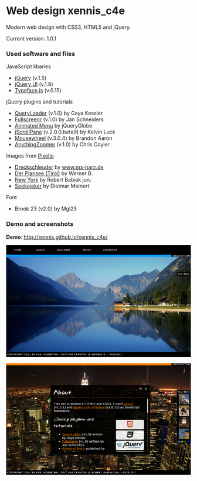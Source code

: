 # Web design xennis_c4e

Modern web design with CSS3, HTML5 and jQuery.

Current version: 1.0.1

### Used software and files

JavaScript libaries

* [jQuery](http://jquery.com) (v.1.5)
* [jQuery UI](http://jqueryui.com) (v.1.8)
* [Typeface.js](http://typeface.neocracy.org) (v.0.15)

jQuery plugins and tutorials

* [QueryLoader](http://www.gayadesign.com/diy/queryloader-preload-your-website-in-style/) (v.1.0) by Gaya Kessler
* [Fullscreenr](http://nanotux.com/blog/fullscreen/) (v.1.0) by Jan Schneiders
* [Animated Menu](http://jqueryglobe.com/article/animated-menu) by jQueryGlobe
* [jScrollPane](http://jscrollpane.kelvinluck.com) (v.2.0.0.beta9) by Kelvin Luck
* [Mousewheel](http://brandonaaron.net/code/mousewheel/docs) (v.3.0.4) by Brandon Aaron
* [AnythingZoomer](http://css-tricks.com/anythingzoomer-jquery-plugin/) (v.1.0) by Chris Coyier

Images from [Pixelio](http://www.pixelio.de)

* [Dreckschleuder](http://www.pixelio.de/details.php?image_id=291716) by www.mx-harz.de
* [Der Plansee (Tirol)](http://www.pixelio.de/details.php?image_id=302266) by Werner B.
* [New York](http://www.pixelio.de/details.php?image_id=318894) by Robert Babiak jun.
* [Seekajaker](http://www.pixelio.de/details.php?image_id=22367) by Dietmar Meinert

Font

* Brook 23 (v2.0) by Mgl23


### Demo and screenshots

**Demo**: http://xennis.github.io/xennis_c4e/

![main_nav](_screenshots/main_nav.png)

![main_article](_screenshots/main_article.png)
